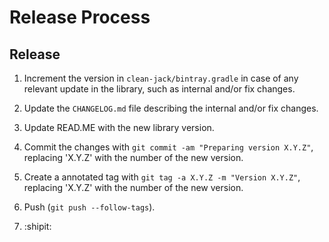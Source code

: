 Release Process
===============

Release
-------

1. Increment the version in `clean-jack/bintray.gradle` in case of any relevant update in the library,
    such as internal and/or fix changes.

2. Update the `CHANGELOG.md` file describing the internal and/or fix changes.

3. Update READ.ME with the new library version.

3. Commit the changes with `git commit -am "Preparing version X.Y.Z"`, replacing 'X.Y.Z' with the
    number of the new version.

4. Create a annotated tag with `git tag -a X.Y.Z -m "Version X.Y.Z"`, replacing 'X.Y.Z' with the
    number of the new version.

5. Push (`git push --follow-tags`).

6. :shipit: